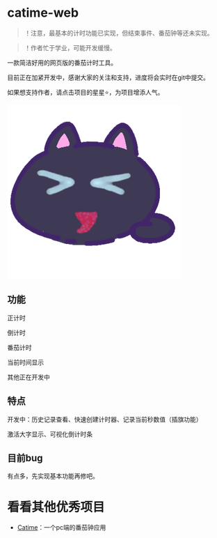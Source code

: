 # catime-web

> ！注意，最基本的计时功能已实现，但结束事件、番茄钟等还未实现。

> ！作者忙于学业，可能开发缓慢。

一款简洁好用的网页版的番茄计时工具。

目前正在加紧开发中，感谢大家的关注和支持，进度将会实时在git中提交。

如果想支持作者，请点击项目的星星⭐，为项目增添人气。

![](assets\20250416_131702_catime-web.png)

## 功能

正计时

倒计时

番茄计时

当前时间显示

其他正在开发中

## 特点

开发中：历史记录查看、快速创建计时器、记录当前秒数值（插旗功能）

激活大字显示、可视化倒计时条

## 目前bug

有点多，先实现基本功能再修吧。

# 看看其他优秀项目

* [Catime](https://github.com/vladelaina/Catime)：一个pc端的番茄钟应用

